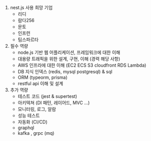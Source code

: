 
1. nest.js 사용 희망 기업
	- 리디
	- 람다256
	- 문토
	- 인프런
	- 팀스파르타
2. 필수 역량
	- node.js 기반 웹 어플리케이션, 프레임워크에 대한 이해
	- 대용량 트래픽을 위한 설계, 구현, 이해 (경력 해당 사항)
	- AWS 인프라에 대한 이해 (EC2 ECS S3 cloudfront RDS Lambda)
	- DB 지식 인덱스 (redis, mysql postgresql) & sql
	- ORM (typeorm, prisma)
	- restful api 이해 및 설계
3. 추가 역량
	- 테스트 코드 (jest & supertest)
	- 아키텍쳐 (DI 패턴, 레이어드, MVC ...)
	- 모니터링, 로그, 알람 
	- 성능 테스트 
	- 자동화 (CI/CD)
	- graphql 
	- kafka , grpc (mq)